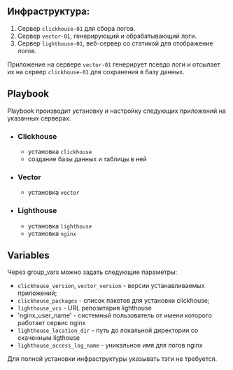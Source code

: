 
## Инфраструктура:

1. Сервер `clickhouse-01` для сбора логов.   
2. Сервер `vector-01`, генерирующий и обрабатывающий логи.   
3. Сервер `lighthouse-01`, веб-сервер со статикой для отображение логов.   

Приложение на сервере `vector-01` генерирует псевдо логи и отсылает их на сервер `clickhouse-01` для сохранения в базу данных.   

## Playbook   

Playbook производит установку и настройку следующих приложений на указанных серверах.   


- ### Clickhouse   

  - установка `clickhouse`   
  - создание базы данных и таблицы в ней   


- ### Vector   

  - установка `vector`   

- ### Lighthouse   

  - установка `lighthouse`   
  - установка `nginx`   

## Variables   

Через group_vars можно задать следующие параметры:   
- `clickhouse_version`, `vector_version` - версии устанавливаемых приложений;   
- `clickhouse_packages` - список пакетов для установки clickhouse;   
- `lighthouse_vcs` - URL репозитария lighthouse    
- 'nginx_user_name' - системный пользователь от имени которого работает сервис nginx   
- `lighthouse_location_dir` -  путь до локальной директории со скаченным ligthouse   
- `lighthouse_access_log_name` - уникальное имя для логов nginx   

Для полной установки инфраструктуры указывать тэги не требуется.   